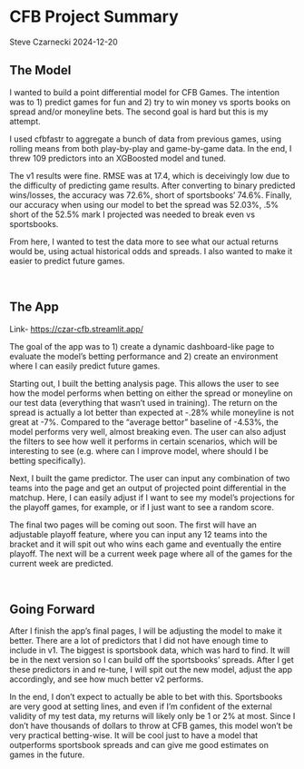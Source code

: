 CFB Project Summary
================
Steve Czarnecki
2024-12-20

## The Model

I wanted to build a point differential model for CFB Games. The
intention was to 1) predict games for fun and 2) try to win money vs
sports books on spread and/or moneyline bets. The second goal is hard
but this is my attempt.

I used cfbfastr to aggregate a bunch of data from previous games, using
rolling means from both play-by-play and game-by-game data. In the end,
I threw 109 predictors into an XGBoosted model and tuned.

The v1 results were fine. RMSE was at 17.4, which is deceivingly low due
to the difficulty of predicting game results. After converting to binary
predicted wins/losses, the accuracy was 72.6%, short of sportsbooks’
74.6%. Finally, our accuracy when using our model to bet the spread was
52.03%, .5% short of the 52.5% mark I projected was needed to break even
vs sportsbooks.

From here, I wanted to test the data more to see what our actual returns
would be, using actual historical odds and spreads. I also wanted to
make it easier to predict future games.

<br>

## The App

Link- <https://czar-cfb.streamlit.app/>

The goal of the app was to 1) create a dynamic dashboard-like page to
evaluate the model’s betting performance and 2) create an environment
where I can easily predict future games.

Starting out, I built the betting analysis page. This allows the user to
see how the model performs when betting on either the spread or
moneyline on our test data (everything that wasn’t used in training).
The return on the spread is actually a lot better than expected at -.28%
while moneyline is not great at -7%. Compared to the “average bettor”
baseline of -4.53%, the model performs very well, almost breaking even.
The user can also adjust the filters to see how well it performs in
certain scenarios, which will be interesting to see (e.g. where can I
improve model, where should I be betting specifically).

Next, I built the game predictor. The user can input any combination of
two teams into the page and get an output of projected point
differential in the matchup. Here, I can easily adjust if I want to see
my model’s projections for the playoff games, for example, or if I just
want to see a random score.

The final two pages will be coming out soon. The first will have an
adjustable playoff feature, where you can input any 12 teams into the
bracket and it will spit out who wins each game and eventually the
entire playoff. The next will be a current week page where all of the
games for the current week are predicted.

<br>

## Going Forward

After I finish the app’s final pages, I will be adjusting the model to
make it better. There are a lot of predictors that I did not have enough
time to include in v1. The biggest is sportsbook data, which was hard to
find. It will be in the next version so I can build off the sportsbooks’
spreads. After I get these predictors in and re-tune, I will spit out
the new model, adjust the app accordingly, and see how much better v2
performs.

In the end, I don’t expect to actually be able to bet with this.
Sportsbooks are very good at setting lines, and even if I’m confident of
the external validity of my test data, my returns will likely only be 1
or 2% at most. Since I don’t have thousands of dollars to throw at CFB
games, this model won’t be very practical betting-wise. It will be cool
just to have a model that outperforms sportsbook spreads and can give me
good estimates on games in the future.

